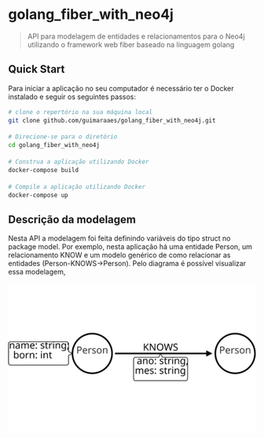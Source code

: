 # golang_fiber_with_neo4j

> API para modelagem de entidades e relacionamentos para o Neo4j utilizando o framework web fiber baseado na linguagem golang

## Quick Start

Para iniciar a aplicação no seu computador é necessário ter o Docker instalado e seguir os seguintes passos:

```bash
# clone o repertório na sua máquina local
git clone github.com/guimaraaes/golang_fiber_with_neo4j.git

# Direcione-se para o diretório
cd golang_fiber_with_neo4j

# Construa a aplicação utilizando Docker
docker-compose build

# Compile a aplicação utilizando Docker
docker-compose up
```

## Descrição da modelagem

Nesta API a modelagem foi feita definindo variáveis do tipo struct no package model. Por exemplo, nesta aplicação há uma entidade Person, um relacionamento KNOW e um modelo genérico de como relacionar as entidades (Person-KNOWS->Person). Pelo diagrama é possível visualizar essa modelagem,

![img](https://raw.githubusercontent.com/guimaraaes/golang_fiber_with_neo4j/master/arrow-schema/arrows.svg)
